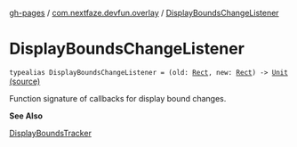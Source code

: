 [gh-pages](../index.md) / [com.nextfaze.devfun.overlay](index.md) / [DisplayBoundsChangeListener](./-display-bounds-change-listener.md)

# DisplayBoundsChangeListener

`typealias DisplayBoundsChangeListener = (old: `[`Rect`](https://developer.android.com/reference/android/graphics/Rect.html)`, new: `[`Rect`](https://developer.android.com/reference/android/graphics/Rect.html)`) -> `[`Unit`](https://kotlinlang.org/api/latest/jvm/stdlib/kotlin/-unit/index.html) [(source)](https://github.com/NextFaze/dev-fun/tree/master/devfun/src/main/java/com/nextfaze/devfun/overlay/DisplayBounds.kt#L17)

Function signature of callbacks for display bound changes.

**See Also**

[DisplayBoundsTracker](-display-bounds-tracker/index.md)

